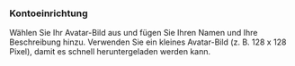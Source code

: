 ### Kontoeinrichtung
Wählen Sie Ihr Avatar-Bild aus und fügen Sie Ihren Namen und Ihre Beschreibung hinzu. Verwenden Sie ein kleines Avatar-Bild (z. B. 128 x 128 Pixel), damit es schnell heruntergeladen werden kann.
